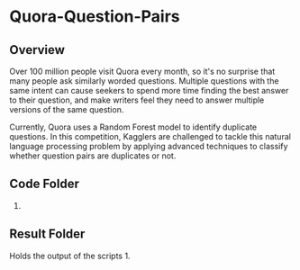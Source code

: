 # Quora-Question-Pairs

## Overview
Over 100 million people visit Quora every month, so it's no surprise that many people ask similarly worded questions. Multiple questions with the same intent can cause seekers to spend more time finding the best answer to their question, and make writers feel they need to answer multiple versions of the same question.

Currently, Quora uses a Random Forest model to identify duplicate questions. In this competition, Kagglers are challenged to tackle this natural language processing problem by applying advanced techniques to classify whether question pairs are duplicates or not.


## Code Folder
  1. 
  
## Result Folder
  Holds the output of the scripts
  1.
 
